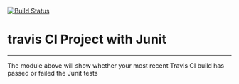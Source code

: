 [![Build Status](https://travis-ci.org/SArehalli/CSE110Lab4.svg?branch=master)](https://travis-ci.org/SArehalli/CSE110Lab4)
# travis CI Project with Junit
--------
The module above will show whether your most recent Travis CI build has passed or failed the Junit tests

